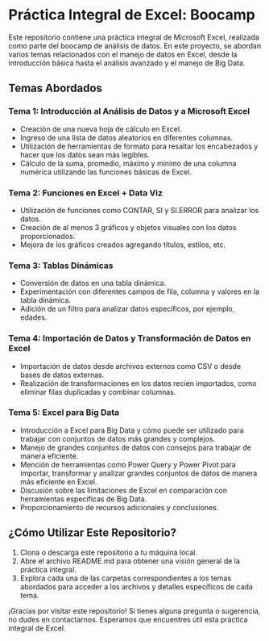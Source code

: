# Práctica Integral de Excel: Boocamp

Este repositorio contiene una práctica integral de Microsoft Excel, realizada como parte del boocamp de análisis de datos. En este proyecto, se abordan varios temas relacionados con el manejo de datos en Excel, desde la introducción básica hasta el análisis avanzado y el manejo de Big Data.

## Temas Abordados

### Tema 1: Introducción al Análisis de Datos y a Microsoft Excel
- Creación de una nueva hoja de cálculo en Excel.
- Ingreso de una lista de datos aleatorios en diferentes columnas.
- Utilización de herramientas de formato para resaltar los encabezados y hacer que los datos sean más legibles.
- Cálculo de la suma, promedio, máximo y mínimo de una columna numérica utilizando las funciones básicas de Excel.

### Tema 2: Funciones en Excel + Data Viz
- Utilización de funciones como CONTAR, SI y SI.ERROR para analizar los datos.
- Creación de al menos 3 gráficos y objetos visuales con los datos proporcionados.
- Mejora de los gráficos creados agregando títulos, estilos, etc.

### Tema 3: Tablas Dinámicas
- Conversión de datos en una tabla dinámica.
- Experimentación con diferentes campos de fila, columna y valores en la tabla dinámica.
- Adición de un filtro para analizar datos específicos, por ejemplo, edades.

### Tema 4: Importación de Datos y Transformación de Datos en Excel
- Importación de datos desde archivos externos como CSV o desde bases de datos externas.
- Realización de transformaciones en los datos recién importados, como eliminar filas duplicadas y combinar columnas.

### Tema 5: Excel para Big Data
- Introducción a Excel para Big Data y cómo puede ser utilizado para trabajar con conjuntos de datos más grandes y complejos.
- Manejo de grandes conjuntos de datos con consejos para trabajar de manera eficiente.
- Mención de herramientas como Power Query y Power Pivot para importar, transformar y analizar grandes conjuntos de datos de manera más eficiente en Excel.
- Discusión sobre las limitaciones de Excel en comparación con herramientas específicas de Big Data.
- Proporcionamiento de recursos adicionales y conclusiones.

## ¿Cómo Utilizar Este Repositorio?

1. Clona o descarga este repositorio a tu máquina local.
2. Abre el archivo README.md para obtener una visión general de la práctica integral.
3. Explora cada una de las carpetas correspondientes a los temas abordados para acceder a los archivos y detalles específicos de cada tema.

¡Gracias por visitar este repositorio! Si tienes alguna pregunta o sugerencia, no dudes en contactarnos. Esperamos que encuentres útil esta práctica integral de Excel.

